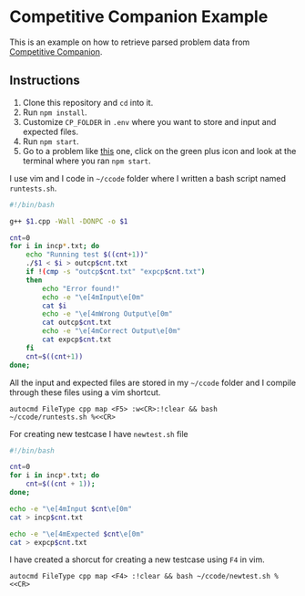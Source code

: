 # Competitive Companion Example

This is an example on how to retrieve parsed problem data from [Competitive Companion](https://github.com/jmerle/competitive-companion).

## Instructions

1. Clone this repository and `cd` into it.
2. Run `npm install`.
3. Customize `CP_FOLDER` in `.env` where you want to store and input and expected files.
4. Run `npm start`.
5. Go to a problem like [this](http://codeforces.com/problemset/problem/1/A) one, click on the green plus icon and look at the terminal where you ran `npm start`.

I use vim and I code in `~/ccode` folder where I written a bash script named `runtests.sh`.

```bash
#!/bin/bash

g++ $1.cpp -Wall -DONPC -o $1

cnt=0
for i in incp*.txt; do
	echo "Running test $((cnt+1))"
	./$1 < $i > outcp$cnt.txt
	if !(cmp -s "outcp$cnt.txt" "expcp$cnt.txt")
	then
		echo "Error found!"
		echo -e "\e[4mInput\e[0m"
		cat $i
		echo -e "\e[4mWrong Output\e[0m"
		cat outcp$cnt.txt
		echo -e "\e[4mCorrect Output\e[0m"
		cat expcp$cnt.txt
	fi
	cnt=$((cnt+1))
done;
```

All the input and expected files are stored in my `~/ccode` folder and I compile through these files using a vim shortcut.

```vimrc
autocmd FileType cpp map <F5> :w<CR>:!clear && bash ~/ccode/runtests.sh %<<CR>
```

For creating new testcase I have `newtest.sh` file

```bash
#!/bin/bash

cnt=0
for i in incp*.txt; do
	cnt=$((cnt + 1));
done;

echo -e "\e[4mInput $cnt\e[0m"
cat > incp$cnt.txt

echo -e "\e[4mExpected $cnt\e[0m"
cat > expcp$cnt.txt
```

I have created a shorcut for creating a new testcase using `F4` in vim.

```vimrc
autocmd FileType cpp map <F4> :!clear && bash ~/ccode/newtest.sh %<<CR>
```
